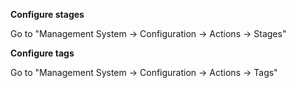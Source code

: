 **Configure stages**

Go to "Management System -\> Configuration -\> Actions -\> Stages"

**Configure tags**

Go to "Management System -\> Configuration -\> Actions -\> Tags"
